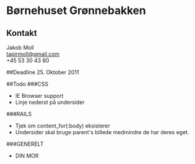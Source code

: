 # Børnehuset Grønnebakken

## Kontakt
Jakob Moll     
tapirmoll@gmail.com     
+45 53 30 43 80     

##Deadline
25\. Oktober 2011

##Todo
###CSS
* IE Browser support
* Linje nederst på undersider

###RAILS
* Tjek om content_for(:body) eksisterer
* Undersider skal bruge parent's billede medmindre de har deres eget.

###GENERELT
* DIN MOR
